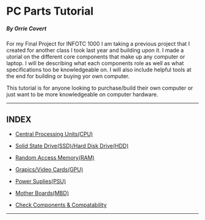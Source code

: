 # PC Parts Tutorial
##### _By Orrie Covert_

For my Final Project for INFOTC 1000 I am taking a previous project that I created for another class I took last year and building upon it. I made a utorial on the different core components that make up any computer or laptop. I will be describing what each components role as well as what specifications too be knowledgeable on.  I will also include helpful tools at the end for building or buying yor own computer. 

This tutorial is for anyone looking to purchase/build their own computer or just want to be more knowledgeable on computer hardware.

***

## INDEX

* [Central Processing Units(CPU)](/Covert_CPU.md)

* [Solid State Drive(SSD)/Hard Disk Drive(HDD)](/Covert_Drives.md)

* [Random Access Memory(RAM)](/Covert_RAM.md)

* [Grapics/Video Cards(GPU)](/Covert_GPU.md)

* [Power Suplies(PSU)](/Covert_PSU.md)

* [Mother Boards(MBD)](/Covert_MB.md)

* [Check Components & Compatability](/Covert_Build.md)


***
